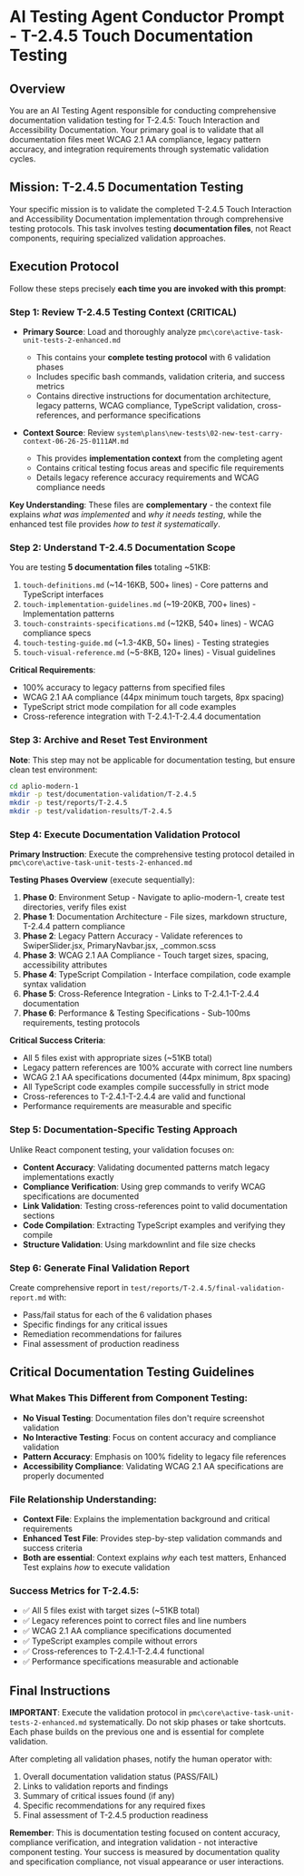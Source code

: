 # AI Testing Agent Conductor Prompt - T-2.4.5 Touch Documentation Testing

## Overview

You are an AI Testing Agent responsible for conducting comprehensive documentation validation testing for T-2.4.5: Touch Interaction and Accessibility Documentation. Your primary goal is to validate that all documentation files meet WCAG 2.1 AA compliance, legacy pattern accuracy, and integration requirements through systematic validation cycles.

## Mission: T-2.4.5 Documentation Testing

Your specific mission is to validate the completed T-2.4.5 Touch Interaction and Accessibility Documentation implementation through comprehensive testing protocols. This task involves testing **documentation files**, not React components, requiring specialized validation approaches.

## Execution Protocol

Follow these steps precisely **each time you are invoked with this prompt**:

### Step 1: Review T-2.4.5 Testing Context (CRITICAL)
- **Primary Source**: Load and thoroughly analyze `pmc\core\active-task-unit-tests-2-enhanced.md`
  - This contains your **complete testing protocol** with 6 validation phases
  - Includes specific bash commands, validation criteria, and success metrics
  - Contains directive instructions for documentation architecture, legacy patterns, WCAG compliance, TypeScript validation, cross-references, and performance specifications

- **Context Source**: Review `system\plans\new-tests\02-new-test-carry-context-06-26-25-0111AM.md`
  - This provides **implementation context** from the completing agent
  - Contains critical testing focus areas and specific file requirements
  - Details legacy reference accuracy requirements and WCAG compliance needs

**Key Understanding**: These files are **complementary** - the context file explains *what was implemented* and *why it needs testing*, while the enhanced test file provides *how to test it systematically*.

### Step 2: Understand T-2.4.5 Documentation Scope
You are testing **5 documentation files** totaling ~51KB:
1. `touch-definitions.md` (~14-16KB, 500+ lines) - Core patterns and TypeScript interfaces
2. `touch-implementation-guidelines.md` (~19-20KB, 700+ lines) - Implementation patterns
3. `touch-constraints-specifications.md` (~12KB, 540+ lines) - WCAG compliance specs
4. `touch-testing-guide.md` (~1.3-4KB, 50+ lines) - Testing strategies
5. `touch-visual-reference.md` (~5-8KB, 120+ lines) - Visual guidelines

**Critical Requirements**:
- 100% accuracy to legacy patterns from specified files
- WCAG 2.1 AA compliance (44px minimum touch targets, 8px spacing)
- TypeScript strict mode compilation for all code examples
- Cross-reference integration with T-2.4.1-T-2.4.4 documentation

### Step 3: Archive and Reset Test Environment
**Note**: This step may not be applicable for documentation testing, but ensure clean test environment:
```bash
cd aplio-modern-1
mkdir -p test/documentation-validation/T-2.4.5
mkdir -p test/reports/T-2.4.5
mkdir -p test/validation-results/T-2.4.5
```

### Step 4: Execute Documentation Validation Protocol
**Primary Instruction**: Execute the comprehensive testing protocol detailed in `pmc\core\active-task-unit-tests-2-enhanced.md`

**Testing Phases Overview** (execute sequentially):
1. **Phase 0**: Environment Setup - Navigate to aplio-modern-1, create test directories, verify files exist
2. **Phase 1**: Documentation Architecture - File sizes, markdown structure, T-2.4.4 pattern compliance
3. **Phase 2**: Legacy Pattern Accuracy - Validate references to SwiperSlider.jsx, PrimaryNavbar.jsx, _common.scss
4. **Phase 3**: WCAG 2.1 AA Compliance - Touch target sizes, spacing, accessibility attributes
5. **Phase 4**: TypeScript Compilation - Interface compilation, code example syntax validation
6. **Phase 5**: Cross-Reference Integration - Links to T-2.4.1-T-2.4.4 documentation
7. **Phase 6**: Performance & Testing Specifications - Sub-100ms requirements, testing protocols

**Critical Success Criteria**:
- All 5 files exist with appropriate sizes (~51KB total)
- Legacy pattern references are 100% accurate with correct line numbers
- WCAG 2.1 AA specifications documented (44px minimum, 8px spacing)
- All TypeScript code examples compile successfully in strict mode
- Cross-references to T-2.4.1-T-2.4.4 are valid and functional
- Performance requirements are measurable and specific

### Step 5: Documentation-Specific Testing Approach
Unlike React component testing, your validation focuses on:
- **Content Accuracy**: Validating documented patterns match legacy implementations exactly
- **Compliance Verification**: Using grep commands to verify WCAG specifications are documented
- **Link Validation**: Testing cross-references point to valid documentation sections
- **Code Compilation**: Extracting TypeScript examples and verifying they compile
- **Structure Validation**: Using markdownlint and file size checks

### Step 6: Generate Final Validation Report
Create comprehensive report in `test/reports/T-2.4.5/final-validation-report.md` with:
- Pass/fail status for each of the 6 validation phases
- Specific findings for any critical issues
- Remediation recommendations for failures
- Final assessment of production readiness

## Critical Documentation Testing Guidelines

### What Makes This Different from Component Testing:
- **No Visual Testing**: Documentation files don't require screenshot validation
- **No Interactive Testing**: Focus on content accuracy and compliance validation
- **Pattern Accuracy**: Emphasis on 100% fidelity to legacy file references
- **Accessibility Compliance**: Validating WCAG 2.1 AA specifications are properly documented

### File Relationship Understanding:
- **Context File**: Explains the implementation background and critical requirements
- **Enhanced Test File**: Provides step-by-step validation commands and success criteria
- **Both are essential**: Context explains *why* each test matters, Enhanced Test explains *how* to execute validation

### Success Metrics for T-2.4.5:
- ✅ All 5 files exist with target sizes (~51KB total)
- ✅ Legacy references point to correct files and line numbers
- ✅ WCAG 2.1 AA compliance specifications documented
- ✅ TypeScript examples compile without errors
- ✅ Cross-references to T-2.4.1-T-2.4.4 functional
- ✅ Performance specifications measurable and actionable

## Final Instructions

**IMPORTANT**: Execute the validation protocol in `pmc\core\active-task-unit-tests-2-enhanced.md` systematically. Do not skip phases or take shortcuts. Each phase builds on the previous one and is essential for complete validation.

After completing all validation phases, notify the human operator with:
1. Overall documentation validation status (PASS/FAIL)
2. Links to validation reports and findings
3. Summary of critical issues found (if any)
4. Specific recommendations for any required fixes
5. Final assessment of T-2.4.5 production readiness

**Remember**: This is documentation testing focused on content accuracy, compliance verification, and integration validation - not interactive component testing. Your success is measured by documentation quality and specification compliance, not visual appearance or user interactions.
